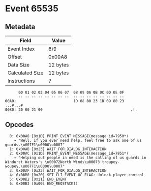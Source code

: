 # Event 65535

## Metadata

| Field           | Value    |
|-----------------|----------|
| Event Index     | 6/9      |
| Offset          | 0x00A8   |
| Data Size       | 12 bytes |
| Calculated Size | 12 bytes |
| Instructions    | 7        |

```
      00 01 02 03 04 05 06 07  08 09 0A 0B 0C 0D 0E 0F
      -- -- -- -- -- -- -- --  -- -- -- -- -- -- -- --
00A0:                          1D 08 80 23 1D 09 80 23          ...#...#
00B0: 20 00 21 00                                        .!.            
```

## Opcodes

```
  0: 0x00A8 [0x1D] PRINT_EVENT_MESSAGE(message_id=7950*)
    → "Well, if you ever need help, feel free to ask one of us guards.\u007F1\u0000\u0007"
  1: 0x00AB [0x23] WAIT_FOR_DIALOG_INTERACTION
  2: 0x00AC [0x1D] PRINT_EVENT_MESSAGE(message_id=7951*)
    → "Helping out people in need is the calling of us guards in Windurst Waters's \u00072North Winds\u00073 troupey-woupey.\u007F1\u0000\u0007"
  3: 0x00AF [0x23] WAIT_FOR_DIALOG_INTERACTION
  4: 0x00B0 [0x20] SET_CLI_EVENT_UC_FLAG: Unlock player control
  5: 0x00B2 [0x21] END_EVENT
  6: 0x00B3 [0x00] END_REQSTACK()
```
